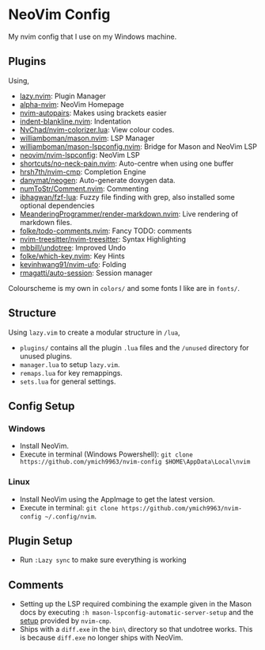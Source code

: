 # NeoVim Config
My nvim config that I use on my Windows machine.

## Plugins
Using,
    
- [lazy.nvim](https://github.com/folke/lazy.nvim.git): Plugin Manager
- [alpha-nvim](https://github.com/goolord/alpha-nvim.git): NeoVim Homepage
- [nvim-autopairs](https://github.com/windwp/nvim-autopairs.git): Makes using brackets easier
- [indent-blankline.nvim](https://github.com/lukas-reineke/indent-blankline.nvim.git): Indentation 
- [NvChad/nvim-colorizer.lua](https://github.com/NvChad/nvim-colorizer.lua): View colour codes. 
- [williamboman/mason.nvim](https://github.com/williamboman/mason.nvim): LSP Manager
- [williamboman/mason-lspconfig.nvim](https://github.com/williamboman/mason-lspconfig.nvim): Bridge for Mason and NeoVim LSP
- [neovim/nvim-lspconfig](https://github.com/neovim/nvim-lspconfig): NeoVim LSP
- [shortcuts/no-neck-pain.nvim](https://github.com/shortcuts/no-neck-pain.nvim): Auto-centre when using one buffer
- [hrsh7th/nvim-cmp](https://github.com/hrsh7th/nvim-cmp): Completion Engine
- [danymat/neogen](https://github.com/danymat/neogen): Auto-generate doxygen data. 
- [numToStr/Comment.nvim](https://github.com/numToStr/Comment.nvim): Commenting
- [ibhagwan/fzf-lua](https://github.com/ibhagwan/fzf-lua): Fuzzy file finding with grep, also installed some optional dependencies 
- [MeanderingProgrammer/render-markdown.nvim](https://github.com/MeanderingProgrammer/render-markdown.nvim): Live rendering of markdown files. 
- [folke/todo-comments.nvim](https://github.com/folke/todo-comments.nvim.git): Fancy TODO: comments 
- [nvim-treesitter/nvim-treesitter](https://github.com/nvim-treesitter/nvim-treesitter.git): Syntax Highlighting
- [mbbill/undotree](https://github.com/mbbill/undotree.git): Improved Undo
- [folke/which-key.nvim](https://github.com/folke/which-key.nvim.git): Key Hints
- [kevinhwang91/nvim-ufo](https://github.com/kevinhwang91/nvim-ufo.git): Folding
- [rmagatti/auto-session](https://github.com/rmagatti/auto-session.git): Session manager 

Colourscheme is my own in `colors/` and some fonts I like are in `fonts/`.

## Structure
Using `lazy.vim` to create a modular structure in `/lua`,

- `plugins/` contains all the plugin `.lua` files and the `/unused` directory for unused plugins.
- `manager.lua` to setup `lazy.vim`.
- `remaps.lua` for key remappings.
- `sets.lua` for general settings.

## Config Setup
### Windows
- Install NeoVim.
- Execute in terminal (Windows Powershell): `git clone https://github.com/ymich9963/nvim-config $HOME\AppData\Local\nvim` 

### Linux
- Install NeoVim using the AppImage to get the latest version.
- Execute in terminal: `git clone https://github.com/ymich9963/nvim-config ~/.config/nvim`. 

## Plugin Setup
- Run `:Lazy sync` to make sure everything is working

## Comments
- Setting up the LSP required combining the example given in the Mason docs by executing `:h mason-lspconfig-automatic-server-setup` and the [setup](https://github.com/hrsh7th/nvim-cmp?tab=readme-ov-file#setup) provided by `nvim-cmp`.
- Ships with a `diff.exe` in the `bin\` directory so that undotree works. This is because `diff.exe` no longer ships with NeoVim.

